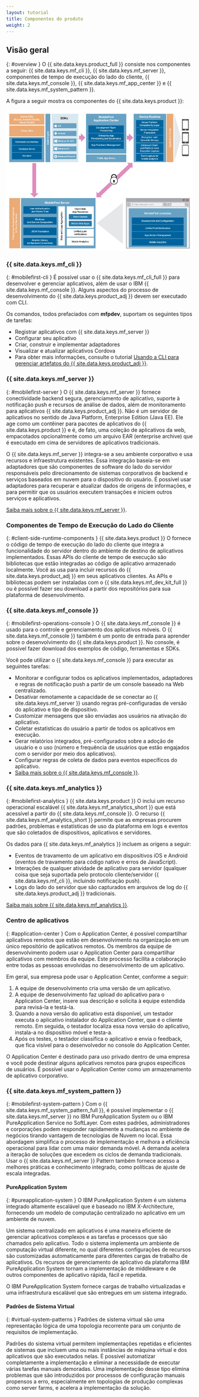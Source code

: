 ```yaml
---
layout: tutorial
title: Componentes do produto
weight: 2
---
```

<!-- NLS_CHARSET=UTF-8 -->
## Visão geral
{: #overview }
O {{ site.data.keys.product_full }} consiste nos componentes a seguir: {{ site.data.keys.mf_cli }}, {{ site.data.keys.mf_server }}, componentes de tempo de execução do lado do cliente, {{ site.data.keys.mf_console }}, {{ site.data.keys.mf_app_center }} e {{ site.data.keys.mf_system_pattern }}.

A figura a seguir mostra os componentes do {{ site.data.keys.product }}:

![Arquitetura da solução {{ site.data.keys.product }} ](architecture.jpg)

### {{ site.data.keys.mf_cli }}
{: #mobilefirst-cli }
É possível usar o {{ site.data.keys.mf_cli_full }} para desenvolver e gerenciar aplicativos, além de usar o IBM {{ site.data.keys.mf_console }}. Alguns aspectos do processo de desenvolvimento do {{ site.data.keys.product_adj }} devem ser executado com CLI.

Os comandos, todos prefaciados com **mfpdev**, suportam os seguintes tipos de tarefas:

* Registrar aplicativos com {{ site.data.keys.mf_server }}
* Configurar seu aplicativo
* Criar, construir e implementar adaptadores
* Visualizar e atualizar aplicativos Cordova
* Para obter mais informações, consulte o tutorial [Usando a CLI para gerenciar artefatos do {{ site.data.keys.product_adj }}](../../application-development/using-mobilefirst-cli-to-manage-mobilefirst-artifacts/).

### {{ site.data.keys.mf_server }}
{: #mobilefirst-server }
O {{ site.data.keys.mf_server }} fornece conectividade backend segura, gerenciamento de aplicativo, suporte à notificação push e recursos de análise de dados, além de monitoramento para aplicativos {{ site.data.keys.product_adj }}. Não é um servidor de aplicativos no sentido de Java Platform, Enterprise Edition (Java EE). Ele age como um contêiner para pacotes de aplicativos do {{ site.data.keys.product }} e é, de fato, uma coleção de aplicativos da web, empacotados opcionalmente como um arquivo EAR (enterprise archive) que é executado em cima de servidores de aplicativos tradicionais.

O {{ site.data.keys.mf_server }} integra-se a seu ambiente corporativo e usa recursos e infraestrutura existentes. Essa integração baseia-se em adaptadores que são componentes de software do lado do servidor responsáveis pelo direcionamento de sistemas corporativos de backend e serviços baseados em nuvem para o dispositivo do usuário. É possível usar adaptadores para recuperar e atualizar dados de origens de informações, e para permitir que os usuários executem transações e iniciem outros serviços e aplicativos.

[Saiba mais sobre o {{ site.data.keys.mf_server }}](server).

### Componentes de Tempo de Execução do Lado do Cliente
{: #client-side-runtime-components }
{{ site.data.keys.product }} O fornece o código de tempo de execução do lado do cliente que integra a funcionalidade do servidor dentro do ambiente de destino de aplicativos implementados. Essas APIs do cliente de tempo de execução são bibliotecas que estão integradas ao código de aplicativo armazenado localmente. Você as usa para incluir recursos do {{ site.data.keys.product_adj }} em seus aplicativos clientes. As APIs e bibliotecas podem ser instaladas com o {{ site.data.keys.mf_dev_kit_full }} ou é possível fazer seu download a partir dos repositórios para sua plataforma de desenvolvimento.

### {{ site.data.keys.mf_console }}
{: #mobilefirst-operations-console }
O {{ site.data.keys.mf_console }} é usado para o controle e gerenciamento dos aplicativos móveis. O {{ site.data.keys.mf_console }} também é um ponto de entrada para aprender sobre o desenvolvimento do {{ site.data.keys.product }}. No console, é possível fazer download dos exemplos de código, ferramentas e SDKs.

Você pode utilizar o {{ site.data.keys.mf_console }} para executar as seguintes tarefas:

* Monitorar e configurar todos os aplicativos implementados, adaptadores e regras de notificação push a partir de um console baseado na Web centralizado.
* Desativar remotamente a capacidade de se conectar ao {{ site.data.keys.mf_server }} usando regras pré-configuradas de versão do aplicativo e tipo de dispositivo.
* Customizar mensagens que são enviadas aos usuários na ativação do aplicativo.
* Coletar estatísticas do usuário a partir de todos os aplicativos em execução.
* Gerar relatórios integrados, pré-configurados sobre a adoção de usuário e o uso (número e frequência de usuários que estão engajados com o servidor por meio dos  aplicativos).
* Configurar regras de coleta de dados para eventos específicos do aplicativo.
* [Saiba mais sobre o {{ site.data.keys.mf_console }}](console).

### {{ site.data.keys.mf_analytics }}
{: #mobilefirst-analytics }
{{ site.data.keys.product }} O inclui um recurso operacional escalável {{ site.data.keys.mf_analytics_short }} que está acessível a partir do {{ site.data.keys.mf_console }}. O recurso {{ site.data.keys.mf_analytics_short }} permite que as empresas procurem padrões, problemas e estatísticas de uso da plataforma em logs e eventos que são coletados de dispositivos, aplicativos e servidores.

Os dados para {{ site.data.keys.mf_analytics }} incluem as origens a seguir:

* Eventos de travamento de um aplicativo em dispositivos iOS e Android (eventos de travamento para código nativo e erros de JavaScript).
* Interações de qualquer atividade de aplicativo para servidor (qualquer coisa que seja suportada pelo protocolo cliente/servidor {{ site.data.keys.mf_cli }}, incluindo notificação push).
* Logs do lado do servidor que são capturados em arquivos de log do {{ site.data.keys.product_adj }} tradicionais.

[Saiba mais sobre {{ site.data.keys.mf_analytics }}](../../analytics).

### Centro de aplicativos
{: #application-center }
Com o Application Center, é possível compartilhar aplicativos remotos que estão em desenvolvimento na organização em um único repositório de aplicativos remotos. Os membros da equipe de desenvolvimento podem usar o Application Center para compartilhar aplicativos com membros da equipe. Este processo facilita a colaboração entre todas as pessoas envolvidas no desenvolvimento de um aplicativo.

Em geral, sua empresa pode usar o Application Center, conforme a seguir:

1. A equipe de desenvolvimento cria uma versão de um aplicativo.
2. A equipe de desenvolvimento faz upload do aplicativo para o Application Center, insere sua descrição e solicita à equipe estendida para revisá-la e testá-la.
3. Quando a nova versão do aplicativo está disponível, um testador executa o aplicativo instalador do Application Center, que é o cliente remoto. Em seguida, o testador localiza essa nova versão do aplicativo, instala-a no dispositivo móvel e testa-a.
4. Após os testes, o testador classifica o aplicativo e envia o feedback, que fica visível para o desenvolvedor no console do Application Center.

O Application Center é destinado para uso privado dentro de uma empresa e você pode destinar alguns aplicativos remotos para grupos específicos de usuários. É possível usar o Application Center como um armazenamento de aplicativo corporativo.

### {{ site.data.keys.mf_system_pattern }}
{: #mobilefirst-system-pattern }
Com o {{ site.data.keys.mf_system_pattern_full }}, é possível implementar o {{ site.data.keys.mf_server }} no IBM PureApplication System ou o IBM PureApplication Service no SoftLayer. Com estes padrões, administradores e corporações podem responder rapidamente a mudanças no ambiente de negócios tirando vantagem de tecnologias de Nuvem no local. Essa abordagem simplifica o processo de implementação e melhora a eficiência operacional para lidar com uma maior demanda móvel. A demanda acelera a iteração de soluções que excedem os ciclos de demanda tradicionais. Usar o {{ site.data.keys.mf_server }} Pattern também fornece acesso a melhores práticas e conhecimento integrado, como políticas de ajuste de escala integradas.

#### PureApplication System
{: #pureapplication-system }
O IBM PureApplication System é um sistema integrado altamente escalável que é baseado no IBM X-Architecture, fornecendo um modelo de computação centralizado no aplicativo em um ambiente de nuvem.

Um sistema centralizado em aplicativos é uma maneira eficiente de gerenciar aplicativos complexos e as tarefas e processos que são chamados pelo aplicativo. Todo o sistema implementa um ambiente de computação virtual diferente, no qual diferentes configurações de recursos são customizadas automaticamente para diferentes cargas de trabalho de aplicativos. Os recursos de gerenciamento de aplicativo da plataforma IBM PureApplication System tornam a implementação de middleware e de outros componentes de aplicativo rápida, fácil e repetida.

O IBM PureApplication System fornece cargas de trabalho virtualizadas e uma infraestrutura escalável que são entregues em um sistema integrado.

#### Padrões de Sistema Virtual
{: #virtual-system-patterns }
Padrões de sistema virtual são uma representação lógica de uma topologia recorrente para um conjunto de requisitos de implementação.

Padrões do sistema virtual permitem implementações repetidas e eficientes de sistemas que incluem uma ou mais instâncias de máquina virtual e dos aplicativos que são executados nelas. É possível automatizar completamente a implementação e eliminar a necessidade de executar várias tarefas manuais demoradas. Uma implementação desse tipo elimina problemas que são introduzidos por processos de configuração manuais propensos a erro, especialmente em topologias de produção complexas como server farms, e acelera a implementação da solução.
